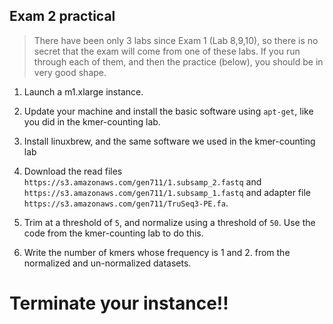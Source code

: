 Exam 2 practical
--

> There have been only 3 labs since Exam 1 (Lab 8,9,10), so there is no secret that the exam will come from one of these labs. If you run through each of them, and then the practice (below), you should be in very good shape.  

1. Launch a m1.xlarge instance.


2. Update your machine and install the basic software using ``apt-get``, like you did in the kmer-counting lab.


3. Install linuxbrew, and the same software we used in the kmer-counting lab


4. Download the read files `https://s3.amazonaws.com/gen711/1.subsamp_2.fastq` and `https://s3.amazonaws.com/gen711/1.subsamp_1.fastq` and adapter file ` https://s3.amazonaws.com/gen711/TruSeq3-PE.fa`.

5. Trim at a threshold of `5`, and normalize using a threshold of `50`. Use the code from the kmer-counting lab to do this.

6. Write the number of kmers whose frequency is 1 and 2. from the normalized and un-normalized datasets.


# Terminate your instance!!

